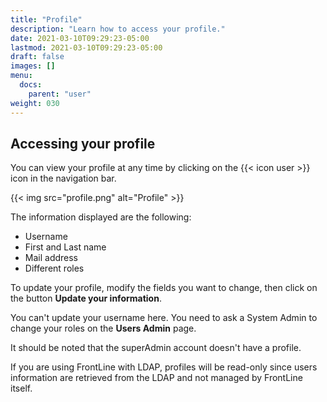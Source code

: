 ```yaml
---
title: "Profile"
description: "Learn how to access your profile."
date: 2021-03-10T09:29:23-05:00
lastmod: 2021-03-10T09:29:23-05:00
draft: false
images: []
menu:
  docs:
    parent: "user"
weight: 030
---
```


## Accessing your profile

You can view your profile at any time by clicking on the {{< icon user >}} icon in the navigation bar.

{{< img src="profile.png" alt="Profile" >}}

The information displayed are the following:

- Username
- First and Last name
- Mail address
- Different roles

To update your profile, modify the fields you want to change, then click on the button **Update your information**.

You can't update your username here. You need to ask a System Admin to change your roles on the **Users Admin** page.

It should be noted that the superAdmin account doesn't have a profile.

If you are using FrontLine with LDAP, profiles will be read-only since users information are retrieved from the LDAP and not managed by FrontLine itself.
